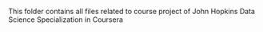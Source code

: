 This folder contains all files related to course project of John Hopkins Data Science Specialization in Coursera
